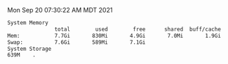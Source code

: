 Mon Sep 20 07:30:22 AM MDT 2021
```bash
System Memory
               total        used        free      shared  buff/cache   available
Mem:           7.7Gi       830Mi       4.9Gi       7.0Mi       1.9Gi       6.5Gi
Swap:          7.6Gi       589Mi       7.1Gi
System Storage
639M	.
```
```bash
